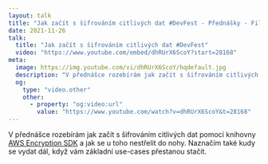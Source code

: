 ```yaml
---
layout: talk
title: "Jak začít s šifrováním citlivých dat #DevFest - Přednášky - Filip Procházka"
date: 2021-11-26
talk:
  title: "Jak začít s šifrováním citlivých dat #DevFest"
  video: "https://www.youtube.com/embed/dhRUrX6ScoY?start=28168"
meta:
  image: https://img.youtube.com/vi/dhRUrX6ScoY/hqdefault.jpg
  description: "V přednášce rozebírám jak začít s šifrováním citlivých dat a jak se u toho nestřelit do nohy. Naznačím taky kudy se vydat dál, když vám základní use-cases přestanou stačit."
  og:
    type: "video.other"
    other:
      - property: "og:video:url"
        value: "https://www.youtube.com/watch?v=dhRUrX6ScoY&t=28168"
---
```


V přednášce rozebírám jak začít s šifrováním citlivých dat pomocí knihovny [AWS Encryption SDK](https://docs.aws.amazon.com/encryption-sdk/latest/developer-guide/introduction.html)
a jak se u toho nestřelit do nohy. Naznačím také kudy se vydat dál, když vám základní use-cases přestanou stačit.
